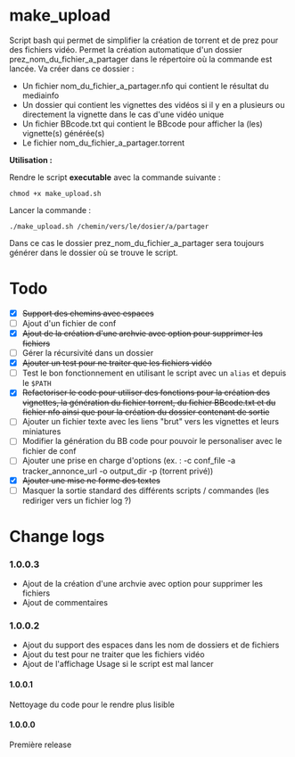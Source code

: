 # make_upload
Script bash qui permet de simplifier la création de torrent et de prez pour des fichiers vidéo.
Permet la création automatique d'un dossier prez_nom_du_fichier_a_partager dans le répertoire où la commande est lancée.
Va créer dans ce dossier :
- Un fichier nom_du_fichier_a_partager.nfo qui contient le résultat du mediainfo
- Un dossier qui contient les vignettes des vidéos si il y en a plusieurs ou directement la vignette dans le cas d'une vidéo unique
- Un fichier BBcode.txt qui contient le BBcode pour afficher la (les) vignette(s) générée(s)
- Le fichier nom_du_fichier_a_partager.torrent

**Utilisation :**

Rendre le script **executable** avec la commande suivante :

``chmod +x make_upload.sh``

Lancer la commande :

``./make_upload.sh /chemin/vers/le/dosier/a/partager``

Dans ce cas le dossier prez_nom_du_fichier_a_partager sera toujours générer dans le dossier où se trouve le script.

# Todo
- [x] ~~Support des chemins avec espaces~~
- [ ] Ajout d'un fichier de conf
- [x] ~~Ajout de la création d'une archvie avec option pour supprimer les fichiers~~
- [ ] Gérer la récursivité dans un dossier
- [x] ~~Ajouter un test pour ne traiter que les fichiers vidéo~~
- [ ] Test le bon fonctionnement en utilisant le script avec un ``alias`` et depuis le ``$PATH``
- [x] ~~Refactoriser le code pour utiliser des fonctions pour la création des vignettes, la génération du fichier torrent, du fichier BBcode.txt et du fichier nfo ainsi que pour la création du dossier contenant de sortie~~
- [ ] Ajouter un fichier texte avec les liens "brut" vers les vignettes et leurs miniatures
- [ ] Modifier la génération du BB code pour pouvoir le personaliser avec le fichier de conf
- [ ] Ajouter une prise en charge d'options (ex. : -c conf_file -a tracker_annonce_url -o output_dir -p (torrent privé))
- [x] ~~Ajouter une mise ne forme des textes~~
- [ ] Masquer la sortie standard des différents scripts / commandes (les rediriger vers un fichier log ?)

# Change logs
### 1.0.0.3
- Ajout de la création d'une archvie avec option pour supprimer les fichiers
- Ajout de commentaires

### 1.0.0.2
- Ajout du support des espaces dans les nom de dossiers et de fichiers
- Ajout du test pour ne traiter que les fichiers vidéo
- Ajout de l'affichage Usage si le script est mal lancer

#### 1.0.0.1
Nettoyage du code pour le rendre plus lisible

#### 1.0.0.0
Première release
